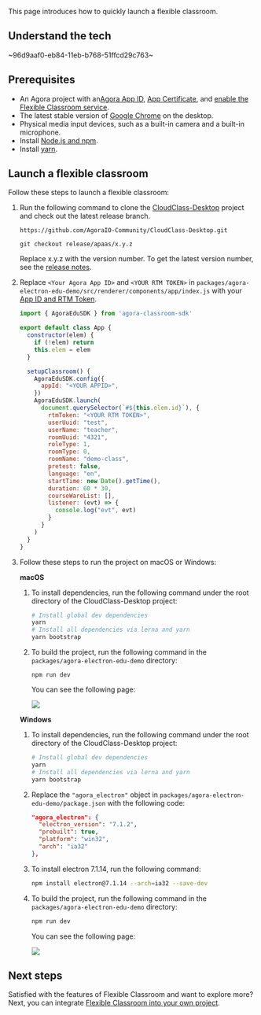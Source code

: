 This page introduces how to quickly launch a flexible classroom.

## Understand the tech

~96d9aaf0-eb84-11eb-b768-51ffcd29c763~

<a name="prerequisites"></a>

## Prerequisites

- An Agora project with an<a href="/en/Agora%20Platform/get_appid_token#%E8%8E%B7%E5%8F%96-app-id" target="_blank">Agora App ID</a>, <a href="/en/Agora%20Platform/get_appid_token#%E8%8E%B7%E5%8F%96-app-%E8%AF%81%E4%B9%A6" target="_blank">App Certificate</a>, and <a href="/en/agora-class/agora_class_enable?platform=Electron" target="_blank">enable the Flexible Classroom service</a>.
- The latest stable version of [Google Chrome](https://www.google.cn/chrome/) on the desktop.
- Physical media input devices, such as a built-in camera and a built-in microphone.
- Install [Node.js and npm](https://docs.npmjs.com/downloading-and-installing-node-js-and-npm).
- Install [yarn](https://yarnpkg.com/getting-started/install).

## Launch a flexible classroom

Follow these steps to launch a flexible classroom:

1. Run the following command to clone the  [CloudClass-Desktop](https://github.com/AgoraIO-Community/CloudClass-Desktop) project and check out the latest release branch.

   ```
   https://github.com/AgoraIO-Community/CloudClass-Desktop.git
   ```

   ```
   git checkout release/apaas/x.y.z
   ```

   <div class="alert info">Replace x.y.z with the version number. To get the latest version number, see the <a href="/en/agora-class/release_agora_class_web?platform=Web">release notes</a>.</div>

2. Replace `<Your Agora App ID>` and `<YOUR RTM TOKEN>` in `packages/agora-electron-edu-demo/src/renderer/components/app/index.js` with your [App ID and RTM Token](#prerequisites).

   ```javascript
   import { AgoraEduSDK } from 'agora-classroom-sdk'

   export default class App {
     constructor(elem) {
       if (!elem) return
       this.elem = elem
     }

     setupClassroom() {
       AgoraEduSDK.config({
         appId: "<YOUR APPID>",
       })
       AgoraEduSDK.launch(
         document.querySelector(`#${this.elem.id}`), {
           rtmToken: "<YOUR RTM TOKEN>",
           userUuid: "test",
           userName: "teacher",
           roomUuid: "4321",
           roleType: 1,
           roomType: 0,
           roomName: "demo-class",
           pretest: false,
           language: "en",
           startTime: new Date().getTime(),
           duration: 60 * 30,
           courseWareList: [],
           listener: (evt) => {
             console.log("evt", evt)
           }
         }
       )
     }
   }
   ```

3. Follow these steps to run the project on macOS or Windows:

   **macOS**

   1. To install dependencies, run the following command under the root directory of the CloudClass-Desktop project:

      ```bash
      # Install global dev dependencies
      yarn
      # Install all dependencies via lerna and yarn
      yarn bootstrap
      ```

   2. To build the project, run the following command in the `packages/agora-electron-edu-demo` directory:

      ```
      npm run dev
      ```

      You can see the following page:

      ![](https://web-cdn.agora.io/docs-files/1623404345070)

   **Windows**

   1. To install dependencies, run the following command under the root directory of the CloudClass-Desktop project:

      ```bash
      # Install global dev dependencies
      yarn
      # Install all dependencies via lerna and yarn
      yarn bootstrap
      ```

   2. Replace the `"agora_electron"` object in `packages/agora-electron-edu-demo/package.json` with the following code:

      ```json
      "agora_electron": {
        "electron_version": "7.1.2",
        "prebuilt": true,
        "platform": "win32",
        "arch": "ia32"
      },
      ```

   3. To install electron 7.1.14, run the following command:

      ```bash
      npm install electron@7.1.14 --arch=ia32 --save-dev
      ```

   4. To build the project, run the following command in the `packages/agora-electron-edu-demo` directory:

      ```bash
      npm run dev
      ```

      You can see the following page:

      ![](https://web-cdn.agora.io/docs-files/1623404345070)

## Next steps

Satisfied with the features of Flexible Classroom and want to explore more? Next, you can integrate [Flexible Classroom into your own project](/en/agora-class/agora_class_integrate_web?platform=Electron).
